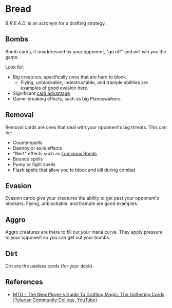 # Bread

_B.R.E.A.D._ is an acronym for a drafting strategy.

## Bombs

Bomb cards, if unaddressed by your opponent, "go off" and will win you the game.

Look for:
- Big creatures, specifically ones that are hard to block
  - Flying, unblockable, indestructable, and trample abilities are examples of
    good evasion here.
- Significant [card advantage](/games/mtg/card-advantage.md)
- Game-breaking effects, such as big Planeswalkers

## Removal

Removal cards are ones that deal with your opponent's big threats. This can be:

- Counterspells
- Destroy or exile effects
- "Nerf" effects such as [Luminous Bonds](https://scryfall.com/card/grn/21/)
- Bounce spells
- Pump or fight spells 
- Flash spells that allow you to block and kill during combat

## Evasion

Evasion cards give your creatures the ability to get past your opponent's
blockers. Flying, unblockable, and trample are good examples.

## Aggro

Aggro creatures are there to fill out your mana curve. They apply pressure to
your opponent so you can get out your bombs.

## Dirt

Dirt are the useless cards (for your deck). 

## References

- [MTG - The New Player's Guide To Drafting Magic: The Gathering Cards (Tolarian
  Community College, YouTube)](https://www.youtube.com/watch?v=fUqPxSYPfrA)
